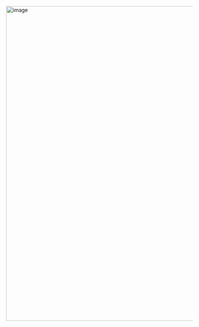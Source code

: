 <img width="1487" height="852" alt="image" src="https://github.com/user-attachments/assets/ebd961c5-1785-46fb-ad9a-1f6c7346d1c3" />

